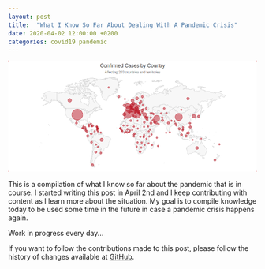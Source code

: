 ```yaml
---
layout: post
title:  "What I Know So Far About Dealing With A Pandemic Crisis"
date: 2020-04-02 12:00:00 +0200
categories: covid19 pandemic
---
```


![Global Pandemic](/images/posts/pandemic.png)

This is a compilation of what I know so far about the pandemic that is in course. I started writing this post in April 2nd and I keep contributing with content as I learn more about the situation. My goal is to compile knowledge today to be used some time in the future in case a pandemic crisis happens again.

<!-- more -->

Work in progress every day...

If you want to follow the contributions made to this post, please follow the history of changes available at [GitHub].

[GitHub]: https://github.com/htmfilho/htmfilho.github.io/commits/master/_posts/2020/2020-04-02-what-know-pandemic-response.md
